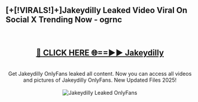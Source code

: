 <h2>[+[!VIRALS!]+]Jakeydilly Leaked Video Viral On Social X Trending Now - ogrnc</h2>
<br>
<div align="center">
<h2><a href="https://libra.edu.pl?Jakeydilly" rel="nofollow">🔴 CLICK HERE 🌐==►► Jakeydilly</a></h2>
<br>
Get Jakeydilly OnlyFans leaked all content. Now you can access all videos and pictures of Jakeydilly OnlyFans. New Updated Files 2025!
<br>
<br>
<a href="https://libra.edu.pl?Jakeydilly" rel="nofollow" data-target="animated-image.originalLink"><img src="https://i.ibb.co.com/WyWwxjT/player-gif2.gif" alt="Jakeydilly Leaked OnlyFans" style="max-width: 100%; display: inline-block;" data-target="animated-image.originalImage"></a>
</div>
<br>